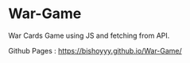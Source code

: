 # War-Game
War Cards Game using JS and fetching from API.

Github Pages : https://bishoyyy.github.io/War-Game/
